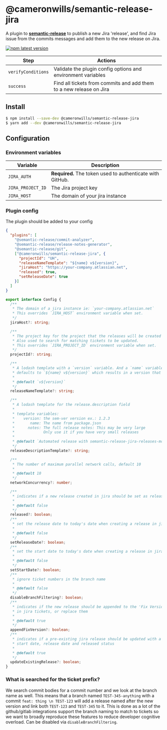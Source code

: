 # @cameronwills/semantic-release-jira

A plugin to [**semantic-release**](https://github.com/semantic-release/semantic-release) to publish a new Jira 'release', and find Jira issue from the commits messages and add them to the new release on Jira.

[![npm latest version](https://img.shields.io/npm/v/@cameronwills/semantic-release-jira/latest.svg)](https://www.npmjs.com/package/@cameronwills/semantic-release-jira)


| Step               | Actions                                                                    |
|--------------------|----------------------------------------------------------------------------|
| `verifyConditions` | Validate the plugin config options and environment variables               |
| `success`          | Find all tickets from commits and add them to a new release on Jira        |

## Install

```bash
$ npm install --save-dev @cameronwills/semantic-release-jira
$ yarn add --dev @cameronwills/semantic-release-jira
```

## Configuration

### Environment variables

| Variable          | Description                                                    |
| ----------------- | -------------------------------------------------------------- |
| `JIRA_AUTH`       | **Required.** The token used to authenticate with GitHub.      |
| `JIRA_PROJECT_ID` | The Jira project key                                           |
| `JIRA_HOST      ` | The domain of your jira instance                               |


### Plugin config

The plugin should be added to your config
```json
{
  "plugins": [
    "@semantic-release/commit-analyzer",
    "@semantic-release/release-notes-generator",
    "@semantic-release/git",
    ["@cameronwills/semantic-release-jira", {
      "projectId": "UH",
      "releaseNameTemplate": "${name} v${version}",
      "jiraHost": "https://your-company.atlassian.net",
      "released": true,
      "setReleaseDate": true
    }]
  ]
}

```
```typescript
export interface Config {
  /**
   * The domain of a jira instance ie: `your-company.atlassian.net`
   * This overrides `JIRA_HOST` environment variable when set.
   */
  jiraHost?: string;

  /**
   * The project key for the project that the releases will be created in. 
   * Also used to search for matching tickets to be updated.
   * This overrides `JIRA_PROJECT_ID` environment variable when set.
   */
  projectId?: string;

  /**
   * A lodash template with a `version` variable. And a `name` variable taken from the package.json
   * defaults to `${name} v${version}` which results in a version that is named like `my-package v1.0.0`
   *
   * @default `v${version}`
   */
  releaseNameTemplate?: string;

  /**
   * A lodash template for the release.description field
   *
   * template variables:
   *    version: the sem-ver version ex.: 1.2.3
   *       name: The name from package.json
   *      notes: The full release notes: This may be very large
   *             Only use it if you have very small releases
   *
   * @default `Automated release with semantic-release-jira-releases-modern`
   */
  releaseDescriptionTemplate?: string;

  /**
   * The number of maximum parallel network calls, default 10
   * 
   * @default 10
   */
  networkConcurrency?: number;

  /**
   * indicates if a new release created in jira should be set as released
   * 
   * @default false
   */
  released?: boolean;
  /**
   * set the release date to today's date when creating a release in jira
   * 
   * @default false
   */
  setReleaseDate?: boolean;
  /**
   * set the start date to today's date when creating a release in jira
   * 
   * @default false
   */
  setStartDate?: boolean;
  /**
   * ignore ticket numbers in the branch name
   * 
   * @default false
   */
  disableBranchFiltering?: boolean;
  /**
   * indicates if the new release should be appended to the 'Fix Versions'
   * in jira tickets, or replace them
   * 
   * @default true
   */
  appendFixVersion?: boolean;
  /**
   * indicates if a pre-existing jira release should be updated with a 
   * start date, release date and released status
   * 
   * @default true
   */
  updateExistingRelease?: boolean;
}
```

### What is searched for the ticket prefix?

We search commit bodies for a commit number and we look at the branch name as well. This means that a branch named `TEST-345-anything` with a commit `feat: thing \n TEST-123` will add a release named after the new version and link both `TEST-123` and `TEST-345` to it. This is done as a lot of the github/gitlab integrations support the branch naming to match to tickets so we want to broadly reproduce these features to reduce developer cognitive overload. Can be disabled via `disableBranchFiltering`.
